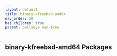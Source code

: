 ```yaml
---
layout: default
title: binary-kfreebsd-amd64
nav_order: 50
has_children: true
parent: bullseye non-free
---
```


## binary-kfreebsd-amd64 Packages
